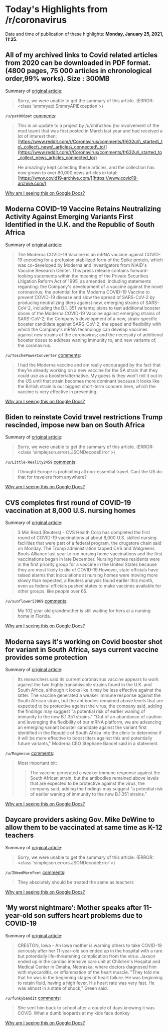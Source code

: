 # Today's Highlights from /r/coronavirus

Date and time of publication of these highlights: **Monday, January 25, 2021, 11:35**.

## All of my archived links to Covid related articles from 2020 can be downloaded in PDF format.(4800 pages, 75 000 articles in chronological order,99% works). Size : 300MB

Summary of [original article](https://drive.google.com/drive/folders/1zpl53VY58-i14tFO3iDo-oH082cTHJVf?usp=sharing):

> Sorry, we were unable to get the summary of this article. (ERROR: <class 'smmryapi.SmmryAPIException'>)

`/u/pat000pat` [comments](https://www.reddit.com/r/Coronavirus/comments/l3n62h/all_of_my_archived_links_to_covid_related/):

> This is an update to a project by /u/chifuzhou (no involvement of the mod team) that was first posted in March last year and had received a lot of interest then: [https://www.reddit.com/r/Coronavirus/comments/fr632u/i\_started\_to\_collect\_news\_articles\_connected\_to/](https://www.reddit.com/r/Coronavirus/comments/fr632u/i_started_to_collect_news_articles_connected_to/)
> 
> He amazingly kept collecting these articles, and the collection has now grown to over 80,000 news articles in total: [https://www.covid19-archive.com/](https://www.covid19-archive.com/)

[Why am I seeing this on Google Docs?](https://docs.google.com/document/d/1Dc6We63vOXIZsc0op-Bt4abqkYjXzOigalQqFxmvvbM/edit?usp=sharing)

## Moderna COVID-19 Vaccine Retains Neutralizing Activity Against Emerging Variants First Identified in the U.K. and the Republic of South Africa

Summary of [original article](https://investors.modernatx.com/news-releases/news-release-details/moderna-covid-19-vaccine-retains-neutralizing-activity-against):

> The Moderna COVID-19 Vaccine is an mRNA vaccine against COVID-19 encoding for a prefusion stabilized form of the Spike protein, which was co-developed by Moderna and investigators from NIAID's Vaccine Research Center. This press release contains forward-looking statements within the meaning of the Private Securities Litigation Reform Act of 1995, as amended, including statements regarding: the Company's development of a vaccine against the novel coronavirus; the potential for the Moderna COVID-19 Vaccine to prevent COVID-19 disease and slow the spread of SARS-CoV-2 by producing neutralizing titers against new, emerging strains of SARS-CoV-2, including the B.1. 351 variants; plans to test additional booster doses of the Moderna COVID-19 Vaccine against emerging strains of SARS-CoV-2; the Company's development of a new, strain-specific booster candidate against SARS-CoV-2; the speed and flexibility with which the Company's mRNA technology can develop vaccines against new strains of the coronavirus; and the necessity of additional booster doses to address waning immunity to, and new variants of, the coronavirus.

`/u/ToschePowerConverter` [comments](https://www.reddit.com/r/Coronavirus/comments/l4oa3o/moderna_covid19_vaccine_retains_neutralizing/):

> I had the Moderna vaccine and am really encouraged by the fact that they’re already working on a new vaccine for the SA strain that they could use as a booster/alternative. My guess is they won’t roll it out in the US until that strain becomes more dominant because it looks like the British strain is our biggest short-term concern here, which the vaccine is very effective in preventing.

[Why am I seeing this on Google Docs?](https://docs.google.com/document/d/1Dc6We63vOXIZsc0op-Bt4abqkYjXzOigalQqFxmvvbM/edit?usp=sharing)

## Biden to reinstate Covid travel restrictions Trump rescinded, impose new ban on South Africa

Summary of [original article](https://www.nbcnews.com/politics/politics-news/biden-sign-sweeping-coronavirus-related-travel-restrictions-n1255484):

> Sorry, we were unable to get the summary of this article. (ERROR: <class 'simplejson.errors.JSONDecodeError'>)

`/u/Little-Reality2459` [comments](https://www.reddit.com/r/Coronavirus/comments/l4big5/biden_to_reinstate_covid_travel_restrictions/):

> I thought Europe is prohibiting all non-essential travel. Cant the US do that for travelers from anywhere?

[Why am I seeing this on Google Docs?](https://docs.google.com/document/d/1Dc6We63vOXIZsc0op-Bt4abqkYjXzOigalQqFxmvvbM/edit?usp=sharing)

## CVS completes first round of COVID-19 vaccination at 8,000 U.S. nursing homes

Summary of [original article](https://www.reuters.com/article/reutersComService_2_MOLT/idUSKBN29U1CL):

> 3 Min Read.(Reuters) - CVS Health Corp has completed the first round of COVID-19 vaccinations at about 8,000 U.S. skilled nursing facilities that were part of a federal program, the drugstore chain said on Monday. The Trump administration tapped CVS and Walgreens Boots Alliance last year to run nursing home vaccinations and the first vaccinations began in late December. Nursing homes residents were in the first priority group for a vaccine in the United States because they are most likely to die of COVID-19.However, state officials have raised alarms that inoculations at nursing homes were moving more slowly than expected, a Reuters analysis found earlier this month, even as federal officials pushed states to make vaccines available for other groups, like people over 65.

`/u/sunflower53069` [comments](https://www.reddit.com/r/Coronavirus/comments/l4o3qi/cvs_completes_first_round_of_covid19_vaccination/):

> My 102 year old grandmother is still waiting for hers at a nursing home in Florida.

[Why am I seeing this on Google Docs?](https://docs.google.com/document/d/1Dc6We63vOXIZsc0op-Bt4abqkYjXzOigalQqFxmvvbM/edit?usp=sharing)

## Moderna says it's working on Covid booster shot for variant in South Africa, says current vaccine provides some protection

Summary of [original article](https://www.cnbc.com/2021/01/25/covid-vaccine-moderna-working-on-covid-booster-shots-for-south-african-strain.html):

> Its researchers said its current coronavirus vaccine appears to work against the two highly transmissible strains found in the U.K. and South Africa, although it looks like it may be less effective against the latter. The vaccine generated a weaker immune response against the South African strain, but the antibodies remained above levels that are expected to be protective against the virus, the company said, adding the findings may suggest "a potential risk of earlier waning of immunity to the new B.1.351 strains." "Out of an abundance of caution and leveraging the flexibility of our mRNA platform, we are advancing an emerging variant booster candidate against the variant first identified in the Republic of South Africa into the clinic to determine if it will be more effective to boost titers against this and potentially future variants," Moderna CEO Stephane Bancel said in a statement.

`/u/Magnesus` [comments](https://www.reddit.com/r/Coronavirus/comments/l4nznb/moderna_says_its_working_on_covid_booster_shot/):

> Most important bit:
> 
> > The vaccine generated a weaker immune response against the South African strain, but the antibodies remained above levels that are expected to be protective against the virus, the company said, adding the findings may suggest “a potential risk of earlier waning of immunity to the new B.1.351 strains.”

[Why am I seeing this on Google Docs?](https://docs.google.com/document/d/1Dc6We63vOXIZsc0op-Bt4abqkYjXzOigalQqFxmvvbM/edit?usp=sharing)

## Daycare providers asking Gov. Mike DeWine to allow them to be vaccinated at same time as K-12 teachers

Summary of [original article](https://www.cleveland19.com/2021/01/25/daycare-providers-asking-gov-mike-dewine-allow-them-be-vaccinated-same-time-k-teachers/):

> Sorry, we were unable to get the summary of this article. (ERROR: <class 'simplejson.errors.JSONDecodeError'>)

`/u/INeedMoreFeet` [comments](https://www.reddit.com/r/Coronavirus/comments/l4m45s/daycare_providers_asking_gov_mike_dewine_to_allow/):

> They absolutely should be treated the same as teachers

[Why am I seeing this on Google Docs?](https://docs.google.com/document/d/1Dc6We63vOXIZsc0op-Bt4abqkYjXzOigalQqFxmvvbM/edit?usp=sharing)

## ‘My worst nightmare’: Mother speaks after 11-year-old son suffers heart problems due to COVID-19

Summary of [original article](https://www.wmcactionnews5.com/2021/01/25/my-worst-nightmare-mother-speaks-after-year-old-son-suffers-heart-problems-due-covid-/):

> CRESTON, Iowa - An Iowa mother is warning others to take COVID-19 seriously after her 11-year-old son ended up in the hospital with a rare but potentially life-threatening complication from the virus. Jaxson ended up in the cardiac intensive care unit at Children's Hospital and Medical Center in Omaha, Nebraska, where doctors diagnosed him with myocarditis, or inflammation of the heart muscle. "They told me that he was in the beginning stages of heart failure. He was beginning to retain fluid, having a high fever. His heart rate was very fast. He was almost in a state of shock," Green said.

`/u/funkybandit` [comments](https://www.reddit.com/r/Coronavirus/comments/l4ow7c/my_worst_nightmare_mother_speaks_after_11yearold/):

> She sent him back to school after a couple of days knowing it was COVID. What a dumb leopards at my kids face donkey

[Why am I seeing this on Google Docs?](https://docs.google.com/document/d/1Dc6We63vOXIZsc0op-Bt4abqkYjXzOigalQqFxmvvbM/edit?usp=sharing)

